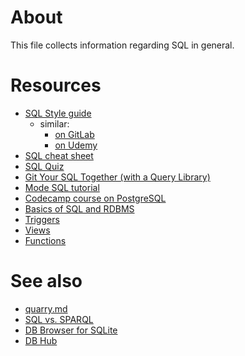 # About
This file collects information regarding SQL in general.

# Resources

* [SQL Style guide](https://www.sqlstyle.guide/)
  - similar: 
    - [on GitLab](https://about.gitlab.com/handbook/business-technology/data-team/platform/sql-style-guide/)
    - [on Udemy](https://www.udemy.com/course/clean-code-for-sql/)
* [SQL cheat sheet](http://www.cheat-sheets.org/sites/sql.su/)
* [SQL Quiz](https://www.w3schools.com/sql/exercise.asp)
* [Git Your SQL Together (with a Query Library)](https://caitlinhudon.com/2018/11/28/git-sql-together/)
* [Mode SQL tutorial](https://mode.com/sql-tutorial/)
* [Codecamp course on PostgreSQL](https://www.freecodecamp.org/news/postgresql-full-course/)
* [Basics of SQL and RDBMS](https://www.analyticsvidhya.com/blog/2015/03/basics-sql-rdbms/)
* [Triggers](https://www.sqltutorial.org/sql-triggers/)
* [Views](https://www.sqltutorial.org/sql-views/)
* [Functions](https://www.sqltutorial.org/sql-functions/)

# See also
* [quarry.md](quarry.md)
* [SQL vs. SPARQL](https://www.cambridgesemantics.com/blog/semantic-university/learn-sparql/sparql-vs-sql/)
* [DB Browser for SQLite](https://sqlitebrowser.org/dl/)
* [DB Hub](https://dbhub.io/)
